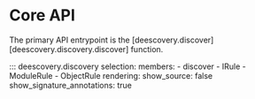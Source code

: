 # Core API

The primary API entrypoint is the [deescovery.discover][deescovery.discovery.discover] function.

::: deescovery.discovery
    selection:
      members:
        - discover
        - IRule
        - ModuleRule
        - ObjectRule
    rendering:
      show_source: false
      show_signature_annotations: true
